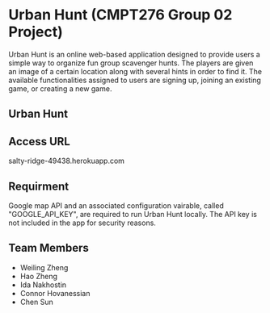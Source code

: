 # Urban Hunt (CMPT276 Group 02 Project)
Urban Hunt is an online web-based application designed to provide users a simple way to organize fun group scavenger hunts. The players are given an image of a certain location along with several hints in order to find it. The available functionalities assigned to users are signing up, joining an existing game, or creating a new game.

## Urban Hunt
## Access URL
salty-ridge-49438.herokuapp.com

## Requirment 
Google map API and an associated configuration vairable, called "GOOGLE_API_KEY", are required to run Urban Hunt locally. The API key is not included in the app for security reasons.

## Team Members
- Weiling Zheng
- Hao Zheng
- Ida Nakhostin
- Connor Hovanessian  
- Chen Sun
